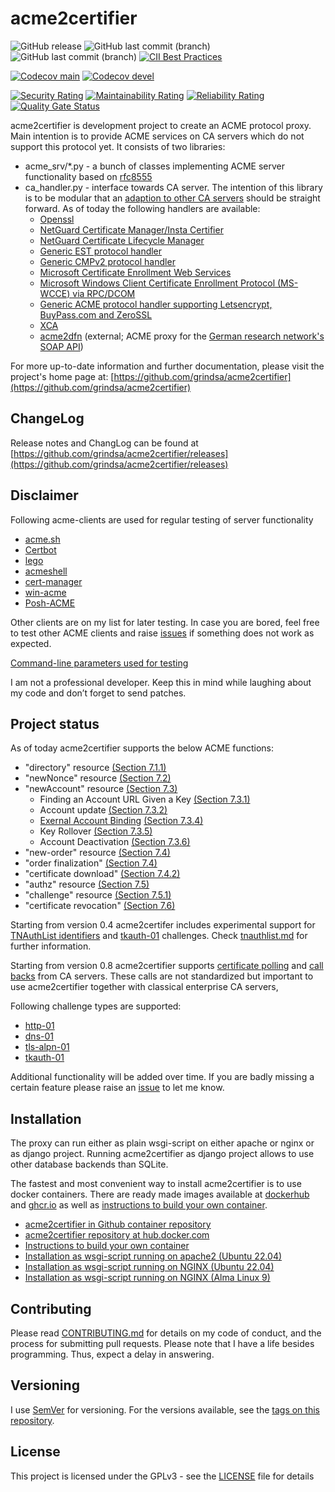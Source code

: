 <!-- markdownlint-disable  MD013 -->
# acme2certifier

![GitHub release](https://img.shields.io/github/release/grindsa/acme2certifier.svg)
![GitHub last commit (branch)](https://img.shields.io/github/last-commit/grindsa/acme2certifier/master.svg?label=last%20commit%20into%20master)
![GitHub last commit (branch)](https://img.shields.io/github/last-commit/grindsa/acme2certifier/devel.svg?label=last%20commit%20into%20devel)
[![CII Best Practices](https://bestpractices.coreinfrastructure.org/projects/2581/badge)](https://bestpractices.coreinfrastructure.org/projects/2581)

[![Codecov main](https://img.shields.io/codecov/c/gh/grindsa/acme2certifier/branch/master?label=test%20coverage%20master)](https://app.codecov.io/gh/grindsa/acme2certifier/branch/master)
[![Codecov devel](https://img.shields.io/codecov/c/gh/grindsa/acme2certifier/branch/devel?label=test%20coverage%20devel)](https://app.codecov.io/gh/grindsa/acme2certifier/branch/devel)

[![Security Rating](https://sonarcloud.io/api/project_badges/measure?project=grindsa_acme2certifier&metric=security_rating)](https://sonarcloud.io/summary/overall?id=grindsa_acme2certifier)
[![Maintainability Rating](https://sonarcloud.io/api/project_badges/measure?project=grindsa_acme2certifier&metric=sqale_rating)](https://sonarcloud.io/summary/new_code?id=grindsa_acme2certifier)
[![Reliability Rating](https://sonarcloud.io/api/project_badges/measure?project=grindsa_acme2certifier&metric=reliability_rating)](https://sonarcloud.io/summary/overall?id=grindsa_acme2certifier)
[![Quality Gate Status](https://sonarcloud.io/api/project_badges/measure?project=grindsa_acme2certifier&metric=alert_status)](https://sonarcloud.io/summary/overall?id=grindsa_acme2certifier)

acme2certifier is development project to create an ACME protocol proxy. Main
intention is to provide ACME services on CA servers which do not support this
protocol yet. It consists of two libraries:

- acme_srv/*.py - a bunch of classes implementing ACME server functionality based
on [rfc8555](https://tools.ietf.org/html/rfc8555)
- ca_handler.py - interface towards CA server. The intention of this library
is to be modular that an [adaption to other CA servers](docs/ca_handler.md)
should be straight forward. As of today the following handlers are available:
  - [Openssl](docs/openssl.md)
  - [NetGuard Certificate Manager/Insta Certifier](docs/certifier.md)
  - [NetGuard Certificate Lifecycle Manager](docs/nclm.md)
  - [Generic EST protocol handler](docs/est.md)
  - [Generic CMPv2 protocol handler](docs/cmp.md)
  - [Microsoft Certificate Enrollment Web Services](docs/mscertsrv.md)
  - [Microsoft Windows Client Certificate Enrollment Protocol (MS-WCCE) via RPC/DCOM](docs/mswcce.md)
  - [Generic ACME protocol handler supporting Letsencrypt, BuyPass.com and ZeroSSL](docs/acme_ca.md)
  - [XCA](docs/xca.md)
  - [acme2dfn](https://github.com/pfisterer/acme2dfn) (external; ACME proxy for the [German research network's SOAP API](https://blog.pki.dfn.de/tag/soap-api/))

For more up-to-date information and further documentation, please visit the
project's home page at: [https://github.com/grindsa/acme2certifier](https://github.com/grindsa/acme2certifier)

## ChangeLog

Release notes and ChangLog can be found at [https://github.com/grindsa/acme2certifier/releases](https://github.com/grindsa/acme2certifier/releases)

## Disclaimer

Following acme-clients are used for regular testing of server functionality

- [acme.sh](https://github.com/Neilpang/acme.sh)
- [Certbot](https://certbot.eff.org/)
- [lego](https://github.com/go-acme/lego)
- [acmeshell](https://github.com/cpu/acmeshell/)
- [cert-manager](docs/cert-mgr.md)
- [win-acme](https://www.win-acme.com/)
- [Posh-ACME](https://github.com/rmbolger/Posh-ACME)

Other clients are on my list for later testing. In case you are bored, feel
free to test other ACME clients and raise [issues](https://github.com/grindsa/acme2certifier/issues/new)
if something does not work as expected.

[Command-line parameters used for testing](docs/acme-clients.md)

I am not a professional developer. Keep this in mind while laughing about my
code and don’t forget to send patches.

## Project status

As of today acme2certifier supports the below ACME functions:

- "directory" resource [(Section 7.1.1)](https://tools.ietf.org/html/rfc8555#section-7.1.1)
- "newNonce" resource  [(Section 7.2)](https://tools.ietf.org/html/rfc8555#section-7.2)
- "newAccount" resource [(Section 7.3)](https://tools.ietf.org/html/rfc8555#section-7.3)
  - Finding an Account URL Given a Key [(Section 7.3.1)](https://tools.ietf.org/html/rfc8555#section-7.3.1)
  - Account update [(Section 7.3.2)](https://tools.ietf.org/html/rfc8555#section-7.3.2)
  - [Exernal Account Binding](docs/eab.md) [(Section 7.3.4)](https://tools.ietf.org/html/rfc8555#section-7.3.4)
  - Key Rollover [(Section 7.3.5)](https://tools.ietf.org/html/rfc8555#section-7.3.5)
  - Account Deactivation [(Section 7.3.6)](https://tools.ietf.org/html/rfc8555#section-7.3.6)
- "new-order" resource [(Section 7.4)](https://tools.ietf.org/html/rfc8555#section-7.4)
- "order finalization" [(Section 7.4)](https://tools.ietf.org/html/rfc8555#section-7.4)
- "certificate download" [(Section 7.4.2)](https://tools.ietf.org/html/rfc8555#section-7.4.2)
- "authz" resource [(Section 7.5)](https://tools.ietf.org/html/rfc8555#section-7.5)
- "challenge" resource [(Section 7.5.1)](https://tools.ietf.org/html/rfc8555#section-7.5.1)
- "certificate revocation" [(Section 7.6)](https://tools.ietf.org/html/rfc8555#section-7.6)

Starting from version 0.4 acme2certifer includes experimental support for
[TNAuthList identifiers](https://tools.ietf.org/html/draft-ietf-acme-authority-token-tnauthlist-08)
and [tkauth-01](https://tools.ietf.org/html/draft-ietf-acme-authority-token-05) challenges.
Check [tnauthlist.md](docs/tnauthlist.md) for further information.

Starting from version 0.8 acme2certifier supports [certificate polling](docs/poll.md)
and [call backs](docs/trigger.md) from CA servers. These calls are not standardized
but important to use acme2certifier together with classical enterprise CA
servers,

Following challenge types are supported:

- [http-01](https://tools.ietf.org/html/rfc8555#section-8.3)
- [dns-01](https://tools.ietf.org/html/rfc8555#section-8.4)
- [tls-alpn-01](https://tools.ietf.org/html/rfc8737)
- [tkauth-01](https://tools.ietf.org/html/draft-ietf-acme-authority-token-05)

Additional functionality will be added over time. If you are badly missing a
certain feature please raise an [issue](https://github.com/grindsa/acme2certifier/issues/new)
to let me know.

## Installation

The proxy can run either as plain wsgi-script on either apache or nginx or as
django project. Running acme2certifier as django project allows to use other
database backends than SQLite.

The fastest and most convenient way to install acme2certifier is to use docker
containers.  There are ready made images available at [dockerhub](https://hub.docker.com/r/grindsa/acme2certifier) and [ghcr.io](https://github.com/grindsa?tab=packages&ecosystem=container) as well as [instructions to build your own container](examples/Docker/).

- [acme2certifier in Github container repository](https://github.com/grindsa?tab=packages&ecosystem=container)
- [acme2certifier repository at hub.docker.com](https://hub.docker.com/r/grindsa/acme2certifier)
- [Instructions to build your own container](examples/Docker/)
- [Installation as wsgi-script running on apache2 (Ubuntu 22.04)](docs/install_apache2_wsgi.md)
- [Installation as wsgi-script running on NGINX (Ubuntu 22.04)](docs/install_nginx_wsgi_ub22.md)
- [Installation as wsgi-script running on NGINX (Alma Linux 9)](docs/install_nginx_wsgi.md)

## Contributing

Please read [CONTRIBUTING.md](docs/CONTRIBUTING.md) for details on my code of
conduct, and the process for submitting pull requests.
Please note that I have a life besides programming. Thus, expect a delay
in answering.

## Versioning

I use [SemVer](http://semver.org/) for versioning. For the versions available,
see the [tags on this repository](https://github.com/grindsa/dkb-robo/tags).

## License

This project is licensed under the GPLv3 - see the [LICENSE](LICENSE) file for details
